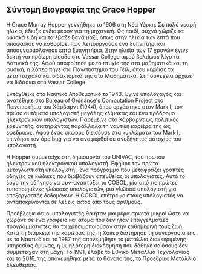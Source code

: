 ## Σύντομη Βιογραφία της Grace Hopper

Η Grace Murray Hopper γεννήθηκε το 1906 στη Νέα Υόρκη. Σε πολύ νεαρή ηλικία, έδειξε ενδιαφέρον για τη μηχανική. Ως παιδί, συχνά χώριζε τα οικιακά είδη 
και τα έβαζε ξανά μαζί, όπως στην ηλικία των επτά που αποφάσισε να καθορίσει πώς λειτουργούσε ένα ξυπνητήρι και αποσυναρμολόγησε επτά ξυπνητήρια.
Στην ηλικία των 17 χρονών έγινε δεκτή για πρόωρη είσοδο στο Vassar College αφού βελτίωσε λίγο τα Λατινικά της. Αφού αποφοίτησε με το πτυχίο της στα μαθηματικά
και τη φυσική, η Χόπερ πήγε στο Πανεπιστήμιο του Γέιλ, όπου κέρδισε τα μεταπτυχιακά και διδακτορικά της στα Μαθηματικά. Στη συνέχεια άρχισε να διδάσκει στο Vassar College.

Εντάχθεικε στο Ναυτικό Αποθεματικό το 1943. Έγινε υπολοχαγός και ανατέθηκε στο Bureau of Ordnance's Computation Project στο Πανεπιστήμιο του Χάρβαρντ (1944),
όπου εργάστηκε στον Mark I, τον πρώτο αυτόματο υπολογιστή μεγάλης κλίμακας και ένα πρόδρομο ηλεκτρονικών υπολογιστών. Παρέμεινε στο Χάρβαρντ ως πολιτικός ερευνητής,
διατηρώντας παράλληλα τη ναυτική καριέρα της ως εφεδρικός. Αφού ένας σκώρος διείσδυσε στα κυκλώματα του Mark I, επινόησε τον όρο bug για να αναφερθεί σε ανεξήγητες αστοχίες του υπολογιστή.

Η Hopper συμμετείχε στη δημιουργία του UNIVAC, του πρώτου ηλεκτρονικού ηλεκτρονικού υπολογιστή. Εφηύρε τον πρώτο μεταγλωττιστή υπολογιστή , ένα πρόγραμμα που μεταφράζει γραπτές οδηγίες σε κώδικες που διαβάζουν απευθείας οι υπολογιστές. Αυτό το έργο την οδήγησε να συν-αναπτύξει το COBOL, μία από τις πρώτες τυποποιημένες γλώσσες υπολογιστών, μια γλώσσα υπολογιστή για επεξεργαστές δεδομένων. Η COBOL επέτρεψε στους υπολογιστές να ανταποκρίνονται σε λέξεις εκτός από τους αριθμούς.

Προέβλεψε ότι οι υπολογιστές θα ήταν μια μέρα αρκετά μικροί ώστε να χωράνε σε ένα γραφείο και άτομα που δεν ήταν επαγγελματίες προγραμματιστές θα τα χρησιμοποιούσαν στην καθημερινή τους ζωή. Κατά τη διάρκεια της καριέρας της, η Χόπερ διατήρησε τη συνεργασία της με το Ναυτικό και το 1987 της απονεμήθηκε το μετάλλιο διακεκριμένης υπηρεσίας άμυνας, η υψηλότερη διακόσμηση που δόθηκε σε όσους δεν συμμετείχαν στη μάχη. Το 1991, έλαβε το Εθνικό Μετάλλιο Τεχνολογίας και το 2016, της απονεμήθηκε μετά το θάνατο της, το Προεδρικό Μετάλλιο Ελευθερίας. 
